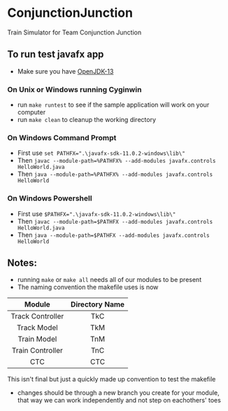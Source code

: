 # ConjunctionJunction
Train Simulator for Team Conjunction Junction

## To run test javafx app
* Make sure you have [OpenJDK-13](https://jdk.java.net/13)
### On Unix or Windows running Cyginwin
* run `make runtest` to see if the sample application will work on your computer
* run `make clean` to cleanup the working directory

### On Windows Command Prompt
* First use `set PATHFX=".\javafx-sdk-11.0.2-windows\lib\"` 
* Then `javac --module-path=%PATHFX% --add-modules javafx.controls HelloWorld.java`
* Then `java --module-path=%PATHFX% --add-modules javafx.controls HelloWorld`

### On Windows Powershell
* First use `$PATHFX=".\javafx-sdk-11.0.2-windows\lib\"` 
* Then `javac --module-path=$PATHFX --add-modules javafx.controls HelloWorld.java`
* Then `java --module-path=$PATHFX --add-modules javafx.controls HelloWorld`



## Notes:
* running `make` or `make all` needs all of our modules to be present
* The naming convention the makefile uses is now

|     Module     | Directory Name|
|:--------------:|:-------------:|
|Track Controller|      TkC      |
|Track Model     |      TkM      |
|Train Model     |      TnM      |
|Train Controller|      TnC      |
|CTC             |      CTC      |

This isn't final but just a quickly made up convention to test the makefile


* changes should be through a new branch you create for your module, that way we can work independently and not step on eachothers' toes

